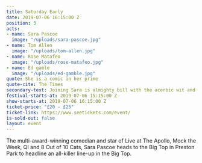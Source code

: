 ```yaml
---
title: Saturday Early
date: 2019-07-06 16:15:00 Z
position: 3
acts:
- name: Sara Pascoe
  image: "/uploads/sara-pascoe.jpg"
- name: Tom Allen
  image: "/uploads/tom-allen.jpg"
- name: Rose Matafeo
  image: "/uploads/rose-matafeo.jpg"
- name: Ed gamle
  image: "/uploads/ed-gamble.jpg"
quote: She is a comic in her prime
quote-cite: The Times
secondary-text: Joining Sara is almighty bill with the acerbic wit and riotous storytelling of Royal Variety Performance star Tom Allen, Edinburgh Comedy Award winner Rose Matafeo and Mock The Week’s plucky scamp Ed Gamble as host.
festival-starts-at: 2019-07-06 15:15:00 Z
show-starts-at: 2019-07-06 16:15:00 Z
ticket-price: "£20 - £25"
ticket-link: https://www.seetickets.com/event/
is-sold-out: false
layout: event
---
```


The multi-award-winning comedian and star of Live at The Apollo, Mock the Week, QI and 8 Out of 10 Cats, Sara Pascoe heads to the Big Top in Preston Park to headline an all-killer line-up in the Big Top.